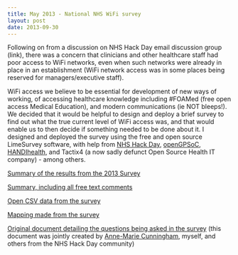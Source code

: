 ```yaml
---
title: May 2013 - National NHS WiFi survey
layout: post
date: 2013-09-30
---
```


Following on from a discussion on NHS Hack Day email discussion group (link), there was a concern that clinicians and other healthcare staff had poor access to WiFi networks, even when such networks were already in place in an establishment (WiFi network access was in some places being reserved for managers/executive staff).

WiFi access we believe to be essential for development of new ways of working, of accessing healthcare knowledge including #FOAMed (free open access Medical Education), and modern communications (ie NOT bleeps!). We decided that it would be helpful to design and deploy a brief survey to find out what the true current level of WiFi access was, and that would enable us to then decide if something needed to be done about it. I designed and deployed the survey using the free and open source LimeSurvey software, with help from [NHS Hack Day](http://www.nhshackday.com), [openGPSoC](http://www.openhealthhub.org), [HANDIhealth](http://www.handihealth.org), and Tactix4 (a now sadly defunct Open Source Health IT company) - among others.


[Summary of the results from the 2013 Survey](/uploads/Survey_481147_Nationwide_Survey_of_Wireless_Internet_Access_for_NHS_Staff.pdf)

[Summary, including all free text comments](/uploads/Survey_481147_Nationwide_Survey_of_Wireless_Internet_Access_for_NHS_Staff2.pdf)

[Open CSV data from the survey](/uploads/survey_481147_R_data_file.csv)

[Mapping made from the survey](/uploads/29478e971561ddb7ee1cf4fbdb6cfabc779c8e62.png)

[Original document detailing the questions being asked in the survey](/uploads/nhs_clinician_wifi_questions.pdf) (this document was jointly created by [Anne-Marie Cunningham](http://twitter.com/amcunningham), myself, and others from the NHS Hack Day community)

